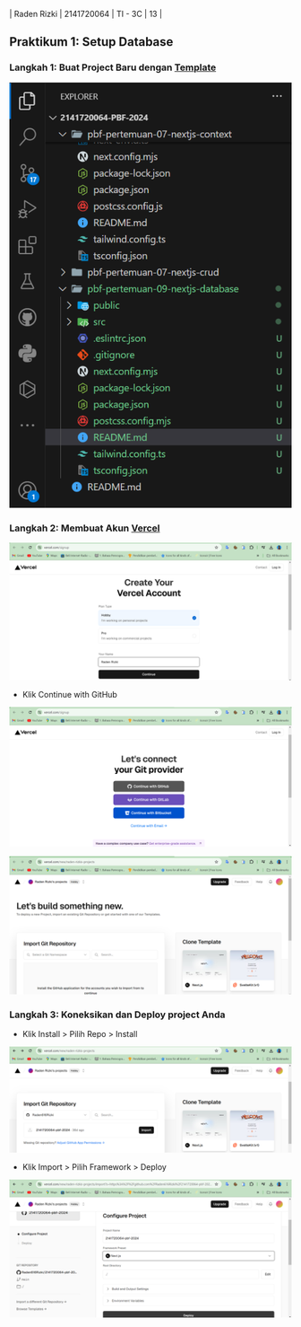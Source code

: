 | Raden Rizki | 2141720064 | TI - 3C | 13 |

## Praktikum 1: Setup Database

### Langkah 1: Buat Project Baru dengan [Template](https://github.com/jti-polinema/09-nextjs-database)

![gambar-praktikum](../pbf-pertemuan-09-nextjs-database/img/praktikum_1_langkah_1.png)

### Langkah 2: Membuat Akun [Vercel](https://vercel.com/signup)

![gambar-praktikum](../pbf-pertemuan-09-nextjs-database/img/praktikum_1_langkah_2_1.png)

- Klik Continue with GitHub

![gambar-praktikum](../pbf-pertemuan-09-nextjs-database/img/praktikum_1_langkah_2_2.png)

![gambar-praktikum](../pbf-pertemuan-09-nextjs-database/img/praktikum_1_langkah_2_3.png)

### Langkah 3: Koneksikan dan Deploy project Anda

- Klik Install > Pilih Repo > Install

![gambar-praktikum](../pbf-pertemuan-09-nextjs-database/img/praktikum_1_langkah_3_1.png)

- Klik Import > Pilih Framework > Deploy

![gambar-praktikum](../pbf-pertemuan-09-nextjs-database/img/praktikum_1_langkah_3_2.png)
